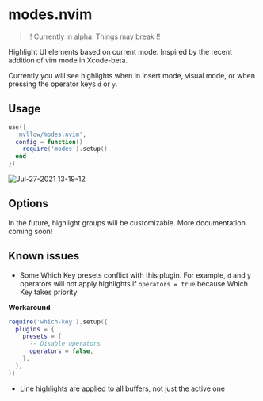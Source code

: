 # modes.nvim

> !! Currently in alpha. Things may break !!

Highlight UI elements based on current mode. Inspired by the recent addition of vim mode in Xcode-beta.

Currently you will see highlights when in insert mode, visual mode, or when pressing the operator keys `d` or `y`.

## Usage

```lua
use({
  'mvllow/modes.nvim',
  config = function()
    require('modes').setup()
  end
})
```

![Jul-27-2021 13-19-12](https://user-images.githubusercontent.com/1474821/127207394-0cca49b9-1cb0-4869-9310-9f9a922d3da0.gif)

## Options

In the future, highlight groups will be customizable. More documentation coming soon!

## Known issues

- Some Which Key presets conflict with this plugin. For example, `d` and `y` operators will not apply highlights if `operators = true` because Which Key takes priority

**Workaround**

```lua
require('which-key').setup({
  plugins = {
    presets = {
      -- Disable operators
      operators = false,
    },
  },
})
```

- Line highlights are applied to all buffers, not just the active one
